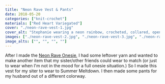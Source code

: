 ```yaml
---
title: "Neon Rave Vest & Pants"
date: 2018-05-20
categories: ["knit-crochet"]
materials: ["Red Heart Variegated"]
cover: "./neon-rave-vest-1.jpg"
cover_alt: "Stephanie wearing a neon rainbow, crocheted, collared, open side vest with Jason in pink and purple crochet pants."
images: ["./neon-rave-vest-2.jpg", "./neon-rave-vest-3.jpg", "./neon-rave-vest-4.jpg", "./neon-rave-vest-5.jpg"]
image_alts: ["", "", "", ""]
---
```

After I made the [Neon Rave Onesie](/projects/neon-rave-onesie/neon-rave-onesie), I had some leftover yarn and wanted to make another item that my sister/other friends could wear to match (or just to wear when I'm not in the mood for a full onesie situation.) So I made this vest for my siter to wear to Summer Meltdown. I then made some pants for my husband out of a different colorway.